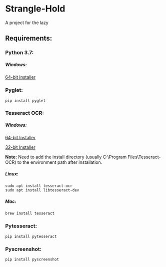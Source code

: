 # Strangle-Hold

A project for the lazy

## Requirements:

### Python 3.7:

##### Windows:

[64-bit Installer](/bin/installers/python-3.7.4-amd64.exe)

### Pyglet:

```
pip install pyglet
```

### Tesseract OCR:

##### Windows:

[64-bit Installer](/bin/installers/tesseract-ocr-w64-setup-v5.0.0-alpha.20190708.exe)

[32-bit Installer](/bin/installers/tesseract-ocr-w32-setup-v5.0.0-alpha.20190708.exe)

**Note:** Need to add the install directory (usually C:\Program Files\Tesseract-OCR) to the environment path after installation. 

##### Linux:

```
sudo apt install tesseract-ocr
sudo apt install libtesseract-dev
```

##### Mac:

```
brew install tesseract
```

### Pytesseract:

```
pip install pytesseract
```

### Pyscreenshot:

```
pip install pyscreenshot
```